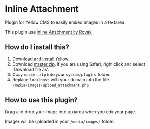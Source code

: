 # Inline Attachment

Plugin for Yellow CMS to easily embed images in a textarea. 

This plugin use [Inline Attachment by Rovak](http://git.razko.nl/InlineAttachment/)

## How do I install this?

1. [Download and install Yellow](https://github.com/datenstrom/yellow/).
2. Download [master.zip](https://github.com/nibreh/yellow-plugin-inline-attachment/archive/master.zip). If you are using Safari, right click and select 'Download file as'.
3. Copy `master.zip` into your `system/plugins` folder.
4. Replace `localhost` with your domain into the file `/media/images/upload_attachment.php`

## How to use this plugin?

Drag and drop your image into textarea when you edit your page. 

Images will be uploaded in your `/media/images/` folder.

